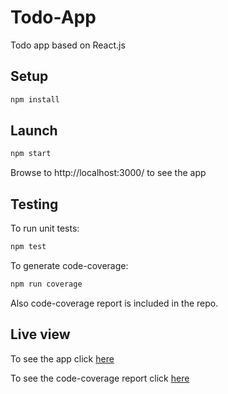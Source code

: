 # Todo-App
Todo app based on React.js

## Setup
```bash
npm install
```

## Launch
```bash
npm start
```
Browse to http://localhost:3000/ to see the app

## Testing
To run unit tests:
```bash
npm test
```
To generate code-coverage:
```bash
npm run coverage
```
Also code-coverage report is included in the repo.

## Live view

To see the app click [here](https://modest-hopper-4cef33.netlify.app/)

To see the code-coverage report click [here](https://cranky-elion-3beb89.netlify.app/)
